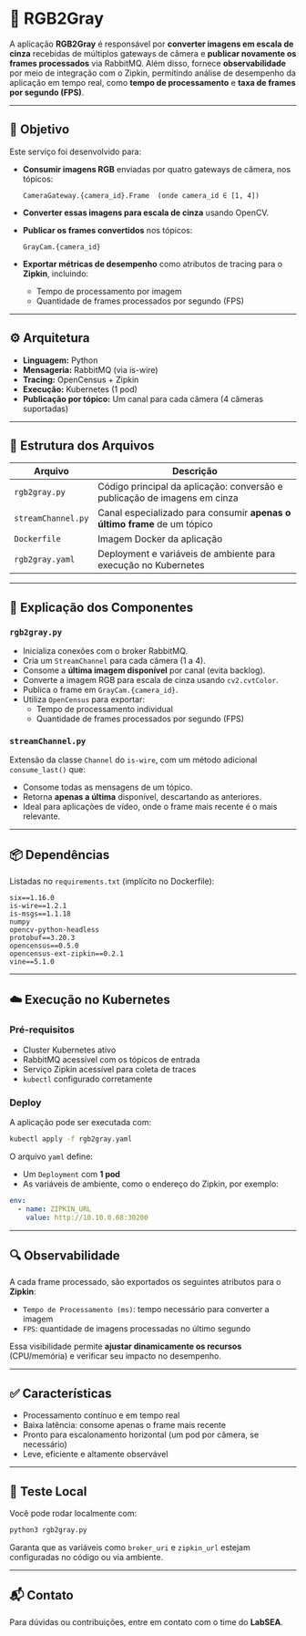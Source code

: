 
# 🖤 RGB2Gray

A aplicação **RGB2Gray** é responsável por **converter imagens em escala de cinza** recebidas de múltiplos gateways de câmera e **publicar novamente os frames processados** via RabbitMQ. Além disso, fornece **observabilidade** por meio de integração com o Zipkin, permitindo análise de desempenho da aplicação em tempo real, como **tempo de processamento** e **taxa de frames por segundo (FPS)**.

---

## 📌 Objetivo

Este serviço foi desenvolvido para:

- **Consumir imagens RGB** enviadas por quatro gateways de câmera, nos tópicos:
  ```
  CameraGateway.{camera_id}.Frame  (onde camera_id ∈ [1, 4])
  ```

- **Converter essas imagens para escala de cinza** usando OpenCV.

- **Publicar os frames convertidos** nos tópicos:
  ```
  GrayCam.{camera_id}
  ```

- **Exportar métricas de desempenho** como atributos de tracing para o **Zipkin**, incluindo:
  - Tempo de processamento por imagem
  - Quantidade de frames processados por segundo (FPS)

---

## ⚙️ Arquitetura

- **Linguagem:** Python
- **Mensageria:** RabbitMQ (via is-wire)
- **Tracing:** OpenCensus + Zipkin
- **Execução:** Kubernetes (1 pod)
- **Publicação por tópico:** Um canal para cada câmera (4 câmeras suportadas)

---

## 📁 Estrutura dos Arquivos

| Arquivo             | Descrição |
|---------------------|----------|
| `rgb2gray.py`       | Código principal da aplicação: conversão e publicação de imagens em cinza |
| `streamChannel.py`  | Canal especializado para consumir **apenas o último frame** de um tópico |
| `Dockerfile`        | Imagem Docker da aplicação |
| `rgb2gray.yaml`     | Deployment e variáveis de ambiente para execução no Kubernetes |

---

## 🧠 Explicação dos Componentes

### `rgb2gray.py`
- Inicializa conexões com o broker RabbitMQ.
- Cria um `StreamChannel` para cada câmera (1 a 4).
- Consome a **última imagem disponível** por canal (evita backlog).
- Converte a imagem RGB para escala de cinza usando `cv2.cvtColor`.
- Publica o frame em `GrayCam.{camera_id}`.
- Utiliza `OpenCensus` para exportar:
  - Tempo de processamento individual
  - Quantidade de frames processados por segundo (FPS)

### `streamChannel.py`
Extensão da classe `Channel` do `is-wire`, com um método adicional `consume_last()` que:

- Consome todas as mensagens de um tópico.
- Retorna **apenas a última** disponível, descartando as anteriores.
- Ideal para aplicações de vídeo, onde o frame mais recente é o mais relevante.

---

## 📦 Dependências

Listadas no `requirements.txt` (implícito no Dockerfile):

```
six==1.16.0
is-wire==1.2.1
is-msgs==1.1.18
numpy
opencv-python-headless
protobuf==3.20.3
opencensus==0.5.0
opencensus-ext-zipkin==0.2.1
vine==5.1.0
```

---

## ☁️ Execução no Kubernetes

### Pré-requisitos

- Cluster Kubernetes ativo
- RabbitMQ acessível com os tópicos de entrada
- Serviço Zipkin acessível para coleta de traces
- `kubectl` configurado corretamente

### Deploy

A aplicação pode ser executada com:

```bash
kubectl apply -f rgb2gray.yaml
```

O arquivo `yaml` define:

- Um `Deployment` com **1 pod**
- As variáveis de ambiente, como o endereço do Zipkin, por exemplo:

```yaml
env:
  - name: ZIPKIN_URL
    value: http://10.10.0.68:30200
```

---

## 🔍 Observabilidade

A cada frame processado, são exportados os seguintes atributos para o **Zipkin**:

- `Tempo de Processamento (ms)`: tempo necessário para converter a imagem
- `FPS`: quantidade de imagens processadas no último segundo

Essa visibilidade permite **ajustar dinamicamente os recursos** (CPU/memória) e verificar seu impacto no desempenho.

---

## ✅ Características

- Processamento contínuo e em tempo real
- Baixa latência: consome apenas o frame mais recente
- Pronto para escalonamento horizontal (um pod por câmera, se necessário)
- Leve, eficiente e altamente observável

---

## 🧪 Teste Local

Você pode rodar localmente com:

```bash
python3 rgb2gray.py
```

Garanta que as variáveis como `broker_uri` e `zipkin_url` estejam configuradas no código ou via ambiente.

---

## 📬 Contato

Para dúvidas ou contribuições, entre em contato com o time do **LabSEA**.
